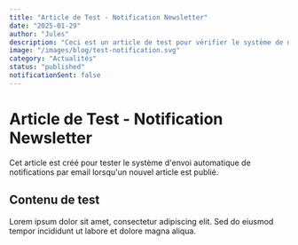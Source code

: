 ```yaml
---
title: "Article de Test - Notification Newsletter"
date: "2025-01-29"
author: "Jules"
description: "Ceci est un article de test pour vérifier le système de notification par email"
image: "/images/blog/test-notification.svg"
category: "Actualités"
status: "published"
notificationSent: false
---
```


# Article de Test - Notification Newsletter

Cet article est créé pour tester le système d'envoi automatique de notifications par email lorsqu'un nouvel article est publié.

## Contenu de test

Lorem ipsum dolor sit amet, consectetur adipiscing elit. Sed do eiusmod tempor incididunt ut labore et dolore magna aliqua.
